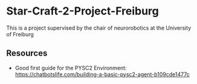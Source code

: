 # Star-Craft-2-Project-Freiburg
This is a project supervised by the chair of neurorobotics at the University of Freiburg





## Resources

- Good first guide for the PYSC2 Environment: https://chatbotslife.com/building-a-basic-pysc2-agent-b109cde1477c
